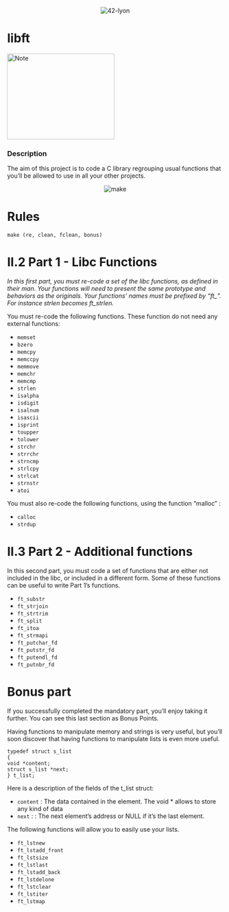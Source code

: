<p align="center">
    <img alt="42-lyon" src="https://user-images.githubusercontent.com/45235527/106354618-6ec65a00-62f3-11eb-8688-ba9e0f4e77de.jpg" />
</p>

# libft

<img alt="Note" src="https://user-images.githubusercontent.com/45235527/96751780-e4a25780-13cd-11eb-9d06-aa687ff25143.png" width="250" height="200" />
  
### <strong>Description</strong>

The aim of this project is to code a C library regrouping usual functions that
you’ll be allowed to use in all your other projects.

<p align="center">
  <img alt="make" src="https://user-images.githubusercontent.com/45235527/104592712-eac36f80-566e-11eb-8713-aae03bff77c3.gif" />
</p>

# Rules

```
make (re, clean, fclean, bonus)
```


# II.2 Part 1 - Libc Functions

*In this first part, you must re-code a set of the libc functions, as defined in their
man. Your functions will need to present the same prototype and behaviors as the originals. Your functions’ names must be prefixed by “ft_”. For instance strlen becomes
ft_strlen.*

You must re-code the following functions. These function do not need any external
functions:

- `memset`
- `bzero`
- `memcpy`
- `memccpy`
- `memmove`
- `memchr`
- `memcmp`
- `strlen`
- `isalpha`
- `isdigit`
- `isalnum`
- `isascii`
- `isprint`
- `toupper`
- `tolower`
- `strchr`
- `strrchr`
- `strncmp`
- `strlcpy`
- `strlcat`
- `strnstr`
- `atoi`


You must also re-code the following functions, using the function “malloc” :

- `calloc`
- `strdup`


# II.3 Part 2 -  Additional functions

In this second part, you must code a set of functions that are either not included in the
libc, or included in a different form. Some of these functions can be useful to write Part
1’s functions.

- `ft_substr`
- `ft_strjoin`
- `ft_strtrim`
- `ft_split`
- `ft_itoa`
- `ft_strmapi`
- `ft_putchar_fd`
- `ft_putstr_fd`
- `ft_putendl_fd`
- `ft_putnbr_fd`


# Bonus part

If you successfully completed the mandatory part, you’ll enjoy taking it further. You can
see this last section as Bonus Points.

Having functions to manipulate memory and strings is very useful, but you’ll soon
discover that having functions to manipulate lists is even more useful.


```
typedef struct s_list
{
void *content;
struct s_list *next;
} t_list;
```

Here is a description of the fields of the t_list struct:

- `content` : The data contained in the element. The void * allows to store any kind of data
- `next` : : The next element’s address or NULL if it’s the last element.

The following functions will allow you to easily use your lists.
- `ft_lstnew`
- `ft_lstadd_front`
- `ft_lstsize`
- `ft_lstlast`
- `ft_lstadd_back`
- `ft_lstdelone`
- `ft_lstclear`
- `ft_lstiter`
- `ft_lstmap`
